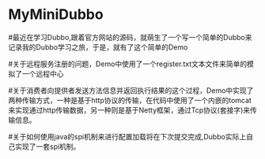 # MyMiniDubbo
#最近在学习Dubbo,跟着官方网站的源码，就萌生了一个写一个简单的Dubbo来记录我的Dubbo学习之旅，于是，就有了这个简单的Demo

#关于远程服务注册的问题，Demo中使用了一个register.txt文本文件来简单的模拟了一个远程中心

#关于消费者向提供者发送方法信息并返回执行结果的这个过程，Demo中实现了两种传输方式，一种是基于http协议的传输，在代码中使用了一个内嵌的tomcat来实现通过http传输数据，另一种则是基于Netty框架，通过Tcp协议(套接字)来传输信息。

#关于如何使用java的spi机制来进行配置加载将在下次提交完成,Dubbo实际上自己实现了一套spi机制。

